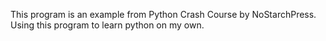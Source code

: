 This program is an example from Python Crash Course by NoStarchPress.
Using this program to learn python on my own.
